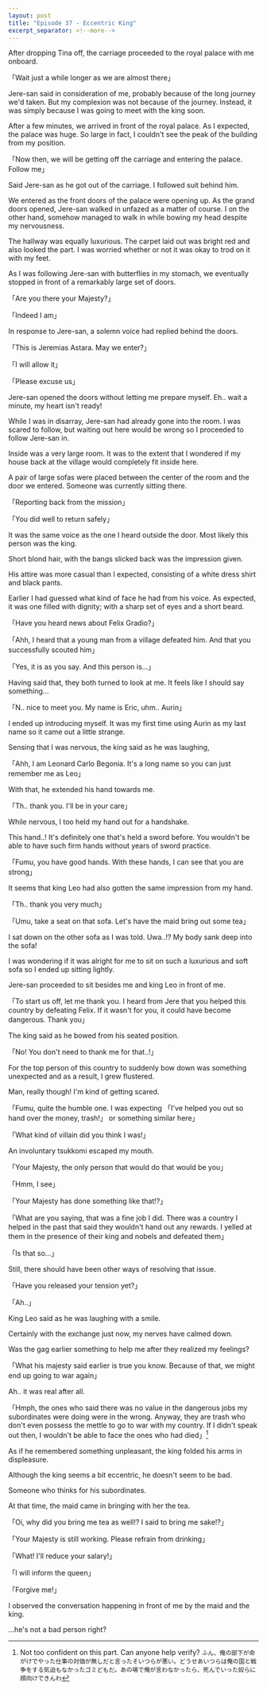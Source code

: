 ```yaml
---
layout: post
title: "Episode 37 - Eccentric King"
excerpt_separator: <!--more-->
---
```


After dropping Tina off, the carriage proceeded to the royal palace with me onboard.

「Wait just a while longer as we are almost there」

Jere-san said in consideration of me, probably because of the long journey we'd taken. But my complexion was not because of the journey. Instead, it was simply because I was going to meet with the king soon.

After a few minutes, we arrived in front of the royal palace. As I expected, the palace was huge. So large in fact, I couldn't see the peak of the building from my position.

「Now then, we will be getting off the carriage and entering the palace. Follow me」

<!--more-->

Said Jere-san as he got out of the carriage. I followed suit behind him.

We entered as the front doors of the palace were opening up. As the grand doors opened, Jere-san walked in unfazed as a matter of course. I on the other hand, somehow managed to walk in while bowing my head despite my nervousness.

The hallway was equally luxurious. The carpet laid out was bright red and also looked the part. I was worried whether or not it was okay to trod on it with my feet.

As I was following Jere-san with butterflies in my stomach, we eventually stopped in front of a remarkably large set of doors.

「Are you there your Majesty?」

「Indeed I am」

In response to Jere-san, a solemn voice had replied behind the doors.

「This is Jeremias Astara. May we enter?」

「I will allow it」

「Please excuse us」

Jere-san opened the doors without letting me prepare myself. Eh.. wait a minute, my heart isn't ready!

While I was in disarray, Jere-san had already gone into the room. I was scared to follow, but waiting out here would be wrong so I proceeded to follow Jere-san in.

Inside was a very large room. It was to the extent that I wondered if my house back at the village would completely fit inside here.

A pair of large sofas were placed between the center of the room and the door we entered. Someone was currently sitting there.

「Reporting back from the mission」

「You did well to return safely」

It was the same voice as the one I heard outside the door. Most likely this person was the king.

Short blond hair, with the bangs slicked back was the impression given.

His attire was more casual than I expected, consisting of a white dress shirt and black pants.

Earlier I had guessed what kind of face he had from his voice. As expected, it was one filled with dignity; with a sharp set of eyes and a short beard.

「Have you heard news about Felix Gradio?」

「Ahh, I heard that a young man from a village defeated him. And that you successfully scouted him」

「Yes, it is as you say. And this person is...」

Having said that, they both turned to look at me. It feels like I should say something...

「N.. nice to meet you. My name is Eric, uhm.. Aurin」

I ended up introducing myself. It was my first time using Aurin as my last name so it came out a little strange.

Sensing that I was nervous, the king said as he was laughing,

「Ahh, I am Leonard Carlo Begonia. It's a long name so you can just remember me as Leo」

With that, he extended his hand towards me.

「Th.. thank you. I'll be in your care」

While nervous, I too held my hand out for a handshake.

This hand..! It's definitely one that's held a sword before. You wouldn't be able to have such firm hands without years of sword practice.

「Fumu, you have good hands. With these hands, I can see that you are strong」

It seems that king Leo had also gotten the same impression from my hand.

「Th.. thank you very much」

「Umu, take a seat on that sofa. Let's have the maid bring out some tea」

I sat down on the other sofa as I was told. Uwa..!? My body sank deep into the sofa!

I was wondering if it was alright for me to sit on such a luxurious and soft sofa so I ended up sitting lightly.

Jere-san proceeded to sit besides me and king Leo in front of me.

「To start us off, let me thank you. I heard from Jere that you helped this country by defeating Felix. If it wasn't for you, it could have become dangerous. Thank you」

The king said as he bowed from his seated position.

「No! You don't need to thank me for that..!」

For the top person of this country to suddenly bow down was something unexpected and as a result, I grew flustered.

Man, really though! I'm kind of getting scared.

「Fumu, quite the humble one. I was expecting 「I've helped you out so hand over the money, trash!」 or something similar here」

「What kind of villain did you think I was!」

An involuntary tsukkomi escaped my mouth.

「Your Majesty, the only person that would do that would be you」

「Hmm, I see」

「Your Majesty has done something like that!?」

「What are you saying, that was a fine job I did. There was a country I helped in the past that said they wouldn't hand out any rewards. I yelled at them in the presence of their king and nobels and defeated them」

「Is that so...」

Still, there should have been other ways of resolving that issue.

「Have you released your tension yet?」

「Ah..」

King Leo said as he was laughing with a smile.

Certainly with the exchange just now, my nerves have calmed down.

Was the gag earlier something to help me after they realized my feelings?

「What his majesty said earlier is true you know. Because of that, we might end up going to war again」

Ah.. it was real after all.

「Hmph, the ones who said there was no value in the dangerous jobs my subordinates were doing were in the wrong. Anyway, they are trash who don't even possess the mettle to go to war with my country. If I didn't speak out then, I wouldn't be able to face the ones who had died」[^1]

As if he remembered something unpleasant, the king folded his arms in displeasure.

Although the king seems a bit eccentric, he doesn't seem to be bad.

Someone who thinks for his subordinates.

At that time, the maid came in bringing with her the tea.

「Oi, why did you bring me tea as well!? I said to bring me sake!?」

「Your Majesty is still working. Please refrain from drinking」

「What! I'll reduce your salary!」

「I will inform the queen」

「Forgive me!」

I observed the conversation happening in front of me by the maid and the king.

...he's not a bad person right?

[^1]:
    Not too confident on this part. Can anyone help verify?
    `ふん、俺の部下が命がけでやった仕事の対価が無しだと言ったそいつらが悪い。どうせあいつらは俺の国と戦争をする気迫もなかったゴミどもだ。あの場で俺が言わなかったら、死んでいった奴らに顔向けできんわ`
